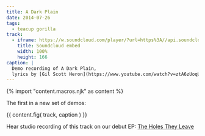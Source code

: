 ```yaml
---
title: A Dark Plain
date: 2014-07-26
tags:
  - teacup gorilla
track:
  - iframe: https://w.soundcloud.com/player/?url=https%3A//api.soundcloud.com/tracks/159477907&amp;color=ff0000&amp;auto_play=false&amp;hide_related=false&amp;show_comments=true&amp;show_user=true&amp;show_reposts=false
    title: Soundcloud embed
    width: 100%
    height: 166
caption: |
  Demo recording of A Dark Plain,
  lyrics by [Gil Scott Heron](https://www.youtube.com/watch?v=ztA6zUoqUcc)
---
```


{% import "content.macros.njk" as content %}

The first in a new set of demos:

{{ content.fig(
  track,
  caption
) }}

Hear studio recording of this track
on our debut EP:
[The Holes They Leave](/projects/holes-they-leave/)
